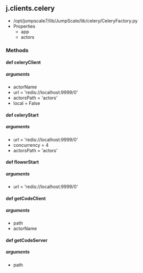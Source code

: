 ## j.clients.celery

- /opt/jumpscale7/lib/JumpScale/lib/celery/CeleryFactory.py
- Properties
    - app
    - actors

### Methods

#### def celeryClient 
##### arguments

- actorName
- url = 'redis://localhost:9999/0'
- actorsPath = 'actors'
- local = False
#### def celeryStart 
##### arguments

- url = 'redis://localhost:9999/0'
- concurrency = 4
- actorsPath = 'actors'
#### def flowerStart 
##### arguments

- url = 'redis://localhost:9999/0'
#### def getCodeClient 
##### arguments

- path
- actorName
#### def getCodeServer 
##### arguments

- path
